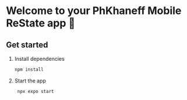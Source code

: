 # Welcome to your PhKhaneff Mobile ReState app 👋

## Get started

1. Install dependencies

   ```bash
   npm install
   ```

2. Start the app

   ```bash
    npx expo start
   ```
